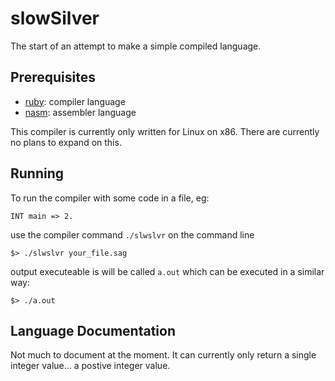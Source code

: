 # slowSilver

The start of an attempt to make a simple compiled language.

## Prerequisites

- [ruby](https://www.ruby-lang.org/): compiler language
- [nasm](https://www.nasm.us/): assembler language

This compiler is currently only written for Linux on x86.
There are currently no plans to expand on this.

## Running

To run the compiler with some code in a file, eg:
```
INT main => 2.
```
use the compiler command `./slwslvr` on the command line
```
$> ./slwslvr your_file.sag
```
output executeable is will be called `a.out` which can
be executed in a similar way:
```
$> ./a.out
```

## Language Documentation

Not much to document at the moment. It can currently only return
a single integer value... a postive integer value.
